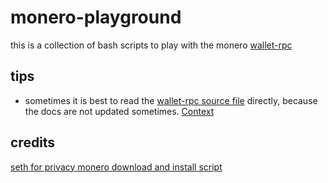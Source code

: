 # monero-playground
this is a collection of bash scripts to play with the monero [wallet-rpc](https://www.getmonero.org/resources/developer-guides/wallet-rpc.html)
## tips
* sometimes it is best to read the [wallet-rpc source file](https://github.com/monero-project/monero/blob/8349cfe4a63cfc63d50ce3818886b67a05e240a4/src/wallet/wallet_rpc_server.cpp#L2141) directly, because the docs are not updated sometimes. [Context](https://twitter.com/spirobel/status/1528978285354360832)
## credits
 [seth for privacy monero download and install script](https://sethforprivacy.com/guides/run-a-monero-node-advanced/#download-and-install-monerod)